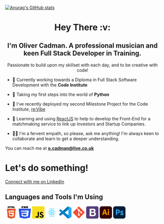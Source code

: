 [![Anurag's GitHub stats](https://github-readme-stats.vercel.app/api?username=OliverCadman)](https://github.com/OliverCadmanS/github-readme-stats)


<h1 align="center">Hey There :v:</h1>
<h2 align="center">I'm Oliver Cadman. A professional musician and keen Full Stack Developer in Training.</h2>
<p align="center">Passionate to build upon my skillset with each day, and to be creative with code!</p>

- :open_book: Currently working towards a Diploma in Full Stack Software Development with the **Code Institute**

- :snake: Taking my first steps into the world of **Python**

- :musical_keyboard: I've recently deployed my second Milestone Project for the Code Institute, [re:Vibe](https://olivercadman.github.io/re_vibe_ci_ms2)

- :handshake: Learning and using [ReactJS](https://reactjs.org/) to help to develop the Front-End for a matchmaking service to link up Investors and Startup Companies.

- :raising_hand_man: I'm a fervent empath, so please, ask me anything! I'm always keen to collaborate and learn to get a deeper understanding.

You can reach me at **o.cadman@live.co.uk**

# Let's do something!
<p><a href="https://www.linkedin.com/in/oliver-cadman-23663b36/">Connect with me on LinkedIn</a>

## Languages and Tools I'm Using
<p>
<a href="https://developer.mozilla.org/en-US/docs/Glossary/HTML5" target="_blank"><img src="assets/images/html5logo.svg" alt="HTML5 Logo" width="40" height="40"></a>   <a href="https://developer.mozilla.org/en-US/docs/Web/CSS" target="_blank"><img src="assets/images/css3logo.svg" alt="CSS3 Logo" width="40" height="40"></a>    <a href="https://developer.mozilla.org/en-US/docs/Web/JavaScript" target="_blank"><img src="assets/images/javascriptlogo.svg" alt="JavaScript Logo" width="40" height="40"></a> <a href="https://reactjs.org/" target="_blank"><img src="assets/images/reactlogo.svg" alt="ReactJS Logo" width="40" height="40"></a>    <a href="https://code.visualstudio.com/" target="_blank"><img src="assets/images/visualstudio-code-logo.svg" alt="Visual Studio Code 2 Logo" width="40" height="40"></a>    <a href="https://git-scm.com/" target="_blank"><img src="assets/images/gitlogo.svg" alt="Git Logo" width="40" height="40"></a>  <a href="https://getbootstrap.com/" target="_blank"><img src="assets/images/bootstrap4.svg" alt="Bootstrap Logo" width="40" height="40"></a>    <a href="https://www.adobe.com/uk/products/illustrator.html" target="_blank"><img src="assets/images/adobe-illustrator-logo.svg" alt="Adobe Illustrator Logo" width="40" height="40"></a>   <a href="https://www.adobe.com/uk/products/photoshop.html" target="_blank"><img src="assets/images/adobe-photoshop-logo.svg" alt="Abobe Photoshop Logo" width="40" height="40"></a>
</p>





